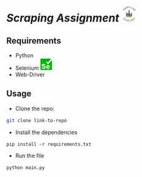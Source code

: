 # *Scraping Assignment* <img src="assets/logo.jpg" height="40" weight="40"></img>

## Requirements
* Python
* Selenium <img src="assets/selenium_logo.png" height="30" width="30"></img>
* Web-Driver

## Usage
* Clone the repo:
```bash
git clone link-to-repo
```
* Install the dependencies
```
pip install -r requirements.txt
```
* Run the file
```
python main.py
```
